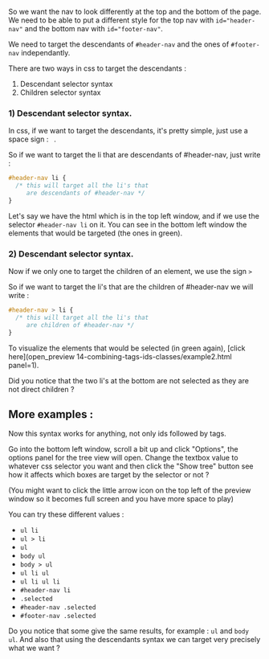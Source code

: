 So we want the nav to look differently at the top and the bottom of the page. We need to be able to put a different style for the top nav with `id="header-nav"` and the bottom nav with `id="footer-nav"`.

We need to target the descendants of `#header-nav` and the ones of `#footer-nav` independantly.

There are two ways in css to target the descendants :

1) Descendant selector syntax
2) Children selector syntax

### 1) Descendant selector syntax.

In css, if we want to target the descendants, it's pretty simple, just use a space sign : ` `.

So if we want to target the li that are descendants of #header-nav, just write :

```css
#header-nav li {
  /* this will target all the li's that
     are descendants of #header-nav */
}
```

Let's say we have the html which is in the top left window, and if we use the selector `#header-nav li` on it. You can see in the bottom left window the elements that would be targeted (the ones in green).


### 2) Descendant selector syntax.

Now if we only one to target the children of an element, we use the sign `>`

So if we want to target the li's that are the children of #header-nav we will write :

```css
#header-nav > li {
  /* this will target all the li's that
     are children of #header-nav */
}
```

To visualize the elements that would be selected (in green again), [click here](open_preview 14-combining-tags-ids-classes/example2.html panel=1).

Did you notice that the two li's at the bottom are not selected as they are not direct children ?

## More examples :

Now this syntax works for anything, not only ids followed by tags.

Go into the bottom left window, scroll a bit up and click "Options", the options panel for the tree view will open.
Change the textbox value to whatever css selector you want and then click the "Show tree" button see how it affects which boxes are target by the selector or not ?

(You might want to click the little arrow icon on the top left of the preview window so it becomes full screen and you have more space to play)

You can try these different values :

- `ul li`
- `ul > li` 
- `ul` 
- `body ul`
- `body > ul` 
- `ul li ul` 
- `ul li ul li` 
- `#header-nav li`
- `.selected`
- `#header-nav .selected`
- `#footer-nav .selected` 

Do you notice that some give the same results, for example : `ul` and `body ul`. And also that using the descendants syntax we can target very precisely what we want ?
